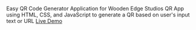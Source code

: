 Easy QR Code Generator Application for Wooden Edge Studios
QR App using HTML, CSS, and JavaScript to generate a QR based on user's input text or URL
[Live Demo](https://tomiwa135.github.io/QRCodeGenerator/)
